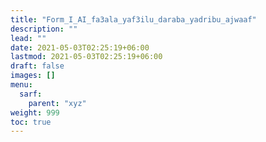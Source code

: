 ```yaml
---
title: "Form_I_AI_fa3ala_yaf3ilu_daraba_yadribu_ajwaaf"
description: ""
lead: ""
date: 2021-05-03T02:25:19+06:00
lastmod: 2021-05-03T02:25:19+06:00
draft: false
images: []
menu: 
  sarf:
    parent: "xyz"
weight: 999
toc: true
---
```



